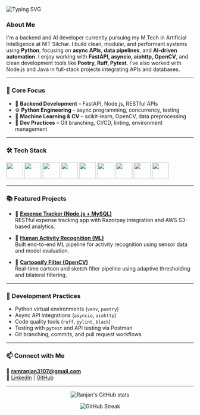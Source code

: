 <!-- Typing SVG Header -->
![Typing SVG](https://readme-typing-svg.demolab.com?font=Fira+Code&size=30&pause=1000&vCenter=true&width=800&color=04e0bb&lines=Hi+there+%F0%9F%91%8B+I'm+Ranjan+Kumar;Python+Backend+and+AI+Developer;Async+API+Enthusiast+%7C+Clean+Code+Advocate)

<h3 align="left">About Me</h3>
<p>
I'm a backend and AI developer currently pursuing my M.Tech in Artificial Intelligence at NIT Silchar.  
I build clean, modular, and performant systems using <b>Python</b>, focusing on <b>async APIs</b>, <b>data pipelines</b>, and <b>AI-driven automation</b>.  
I enjoy working with <b>FastAPI, asyncio, aiohttp, OpenCV</b>, and clean development tools like <b>Poetry, Ruff, Pytest</b>.  
I’ve also worked with Node.js and Java in full-stack projects integrating APIs and databases.
</p>

---

### 🧠 Core Focus
- 🚀 **Backend Development** – FastAPI, Node.js, RESTful APIs  
- ⚙️ **Python Engineering** – async programming, concurrency, testing  
- 🤖 **Machine Learning & CV** – scikit-learn, OpenCV, data preprocessing  
- 🧩 **Dev Practices** – Git branching, CI/CD, linting, environment management  

---

### 🛠️ Tech Stack
<p align="left">
  <img src="https://cdn.jsdelivr.net/gh/devicons/devicon/icons/python/python-original.svg" width="45" height="45"/>
  <img src="https://cdn.jsdelivr.net/gh/devicons/devicon/icons/fastapi/fastapi-original.svg" width="45" height="45"/>
  <img src="https://cdn.jsdelivr.net/gh/devicons/devicon/icons/docker/docker-original.svg" width="45" height="45"/>
  <img src="https://cdn.jsdelivr.net/gh/devicons/devicon/icons/mysql/mysql-original-wordmark.svg" width="45" height="45"/>
  <img src="https://cdn.jsdelivr.net/gh/devicons/devicon/icons/git/git-original.svg" width="45" height="45"/>
  <img src="https://cdn.jsdelivr.net/gh/devicons/devicon/icons/nodejs/nodejs-original.svg" width="45" height="45"/>
  <img src="https://cdn.jsdelivr.net/gh/devicons/devicon/icons/javascript/javascript-original.svg" width="45" height="45"/>
  <img src="https://cdn.jsdelivr.net/gh/devicons/devicon/icons/html5/html5-original-wordmark.svg" width="45" height="45"/>
  <img src="https://cdn.jsdelivr.net/gh/devicons/devicon/icons/css3/css3-original-wordmark.svg" width="45" height="45"/>
</p>

---

### 📚 Featured Projects
- 🧾 **[Expense Tracker (Node.js + MySQL)](https://github.com/ram-Ranjan/Expense-Tracker)**  
  RESTful expense tracking app with Razorpay integration and AWS S3-based analytics.

- 🧠 **[Human Activity Recognition (ML)](https://github.com/ram-Ranjan/HAR-Project)**  
  Built end-to-end ML pipeline for activity recognition using sensor data and model evaluation.

- 🎨 **[Cartoonify Filter (OpenCV)](https://github.com/ram-Ranjan/Cartoonify-Filter)**  
  Real-time cartoon and sketch filter pipeline using adaptive thresholding and bilateral filtering.

---

### 🧰 Development Practices
- Python virtual environments (`venv`, `poetry`)  
- Async API integrations (`asyncio`, `aiohttp`)  
- Code quality tools (`ruff`, `pylint`, `black`)  
- Testing with `pytest` and API testing via Postman  
- Git branching, commits, and pull request workflows  

---

### 📫 Connect with Me
📧 **ramranjan3107@gmail.com**  
🔗 [LinkedIn](https://www.linkedin.com/in/ranjan-kumar-6618bb163/) | [GitHub](https://github.com/ram-Ranjan)

---

<p align="center">
  <img src="https://github-readme-stats.vercel.app/api?username=ram-Ranjan&show_icons=true&theme=github_dark&hide_border=true" alt="Ranjan's GitHub stats"/>
</p>

<p align="center">
  <img src="https://github-readme-streak-stats.herokuapp.com/?user=ram-Ranjan&theme=github-dark-blue&hide_border=true" alt="GitHub Streak"/>
</p>
